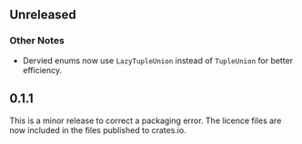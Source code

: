 ## Unreleased

### Other Notes

- Dervied enums now use `LazyTupleUnion` instead of `TupleUnion` for better
  efficiency.

## 0.1.1

This is a minor release to correct a packaging error. The licence files are now
included in the files published to crates.io.
